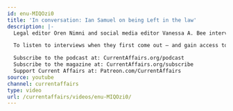 ```yaml
---
id: enu-MIQOzi0
title: 'In conversation: Ian Samuel on being Left in the law'
description: |-
  Legal editor Oren Nimni and social media editor Vanessa A. Bee interview Indiana Law professor, First Mondays host, and rising legal star Ian Samuel about being a lefty in the law. Discussed: the three's lefty origin stories, the consequences of a Kavanaugh nomination, why the law is a conservatizing profession, and more.

  To listen to interviews when they first come out — and gain access to our patrons' "Bird Feed" — consider becoming a monthly patron at Patreon.com/CurrentAffairs. Call into Current Affairs anytime at (504) 867-8851.

  Subscribe to the podcast at: CurrentAffairs.org/podcast
  Subscribe to the magazine at: CurrentAffairs.org/subscribe
  Support Current Affairs at: Patreon.com/CurrentAffairs
source: youtube
channel: currentaffairs
type: video
url: /currentaffairs/videos/enu-MIQOzi0/
---
```

